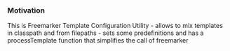 ### Motivation
This is Freemarker Template Configuration Utility - allows to mix templates in classpath and from filepaths - sets some predefinitions and has a processTemplate function that simplifies the call of freemarker
